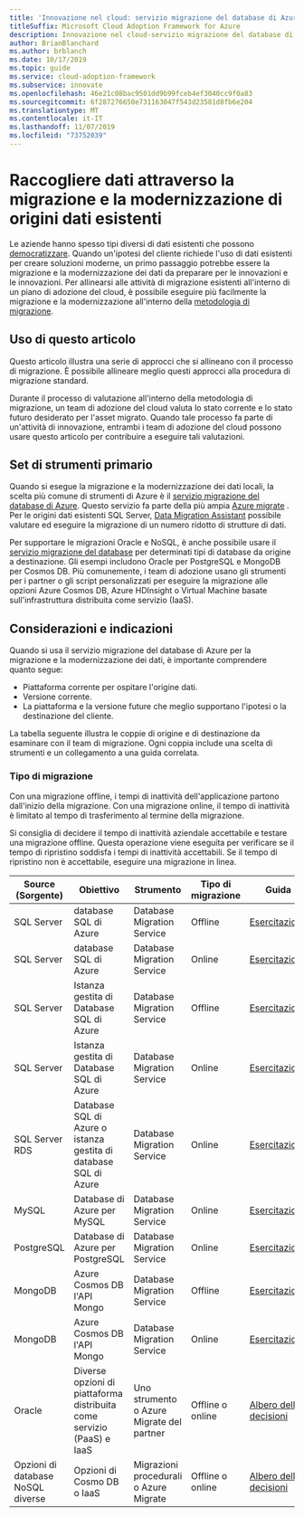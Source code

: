 ```yaml
---
title: 'Innovazione nel cloud: servizio migrazione del database di Azure'
titleSuffix: Microsoft Cloud Adoption Framework for Azure
description: Innovazione nel cloud-servizio migrazione del database di Azure
author: BrianBlanchard
ms.author: brblanch
ms.date: 10/17/2019
ms.topic: guide
ms.service: cloud-adoption-framework
ms.subservice: innovate
ms.openlocfilehash: 46e21c08bac9501dd9b99fceb4ef3040cc9f0a83
ms.sourcegitcommit: 6f287276650e731163047f543d23581d8fb6e204
ms.translationtype: MT
ms.contentlocale: it-IT
ms.lasthandoff: 11/07/2019
ms.locfileid: "73752039"
---
```

# <a name="collect-data-through-the-migration-and-modernization-of-existing-data-sources"></a>Raccogliere dati attraverso la migrazione e la modernizzazione di origini dati esistenti

Le aziende hanno spesso tipi diversi di dati esistenti che possono [democratizzare](../considerations/data.md). Quando un'ipotesi del cliente richiede l'uso di dati esistenti per creare soluzioni moderne, un primo passaggio potrebbe essere la migrazione e la modernizzazione dei dati da preparare per le innovazioni e le innovazioni. Per allinearsi alle attività di migrazione esistenti all'interno di un piano di adozione del cloud, è possibile eseguire più facilmente la migrazione e la modernizzazione all'interno della [metodologia di migrazione](../../migrate/index.md).

## <a name="use-of-this-article"></a>Uso di questo articolo

Questo articolo illustra una serie di approcci che si allineano con il processo di migrazione. È possibile allineare meglio questi approcci alla procedura di migrazione standard.

Durante il processo di valutazione all'interno della metodologia di migrazione, un team di adozione del cloud valuta lo stato corrente e lo stato futuro desiderato per l'asset migrato. Quando tale processo fa parte di un'attività di innovazione, entrambi i team di adozione del cloud possono usare questo articolo per contribuire a eseguire tali valutazioni.

## <a name="primary-toolset"></a>Set di strumenti primario

Quando si esegue la migrazione e la modernizzazione dei dati locali, la scelta più comune di strumenti di Azure è il [servizio migrazione del database di Azure](https://docs.microsoft.com/azure/dms). Questo servizio fa parte della più ampia [Azure migrate](https://docs.microsoft.com/azure/migrate/migrate-services-overview) . Per le origini dati esistenti SQL Server, [Data Migration Assistant](https://docs.microsoft.com/sql/dma/dma-overview) possibile valutare ed eseguire la migrazione di un numero ridotto di strutture di dati.

Per supportare le migrazioni Oracle e NoSQL, è anche possibile usare il [servizio migrazione del database](https://docs.microsoft.com/azure/dms) per determinati tipi di database da origine a destinazione. Gli esempi includono Oracle per PostgreSQL e MongoDB per Cosmos DB. Più comunemente, i team di adozione usano gli strumenti per i partner o gli script personalizzati per eseguire la migrazione alle opzioni Azure Cosmos DB, Azure HDInsight o Virtual Machine basate sull'infrastruttura distribuita come servizio (IaaS).

## <a name="considerations-and-guidance"></a>Considerazioni e indicazioni

Quando si usa il servizio migrazione del database di Azure per la migrazione e la modernizzazione dei dati, è importante comprendere quanto segue:

- Piattaforma corrente per ospitare l'origine dati.
- Versione corrente.
- La piattaforma e la versione future che meglio supportano l'ipotesi o la destinazione del cliente.

La tabella seguente illustra le coppie di origine e di destinazione da esaminare con il team di migrazione. Ogni coppia include una scelta di strumenti e un collegamento a una guida correlata.

### <a name="migration-type"></a>Tipo di migrazione

Con una migrazione offline, i tempi di inattività dell'applicazione partono dall'inizio della migrazione. Con una migrazione online, il tempo di inattività è limitato al tempo di trasferimento al termine della migrazione.

Si consiglia di decidere il tempo di inattività aziendale accettabile e testare una migrazione offline. Questa operazione viene eseguita per verificare se il tempo di ripristino soddisfa i tempi di inattività accettabili. Se il tempo di ripristino non è accettabile, eseguire una migrazione in linea.

|Source (Sorgente)  |Obiettivo  |Strumento  |Tipo di migrazione  |Guida  |
|---------|---------|---------|---------|---------|
|SQL Server|database SQL di Azure|Database Migration Service|Offline|[Esercitazione](https://docs.microsoft.com/azure/dms/tutorial-sql-server-to-azure-sql)|
|SQL Server|database SQL di Azure|Database Migration Service|Online|[Esercitazione](https://docs.microsoft.com/azure/dms/tutorial-sql-server-azure-sql-online)|
|SQL Server|Istanza gestita di Database SQL di Azure|Database Migration Service|Offline|[Esercitazione](https://docs.microsoft.com/azure/dms/tutorial-sql-server-to-managed-instance)|
|SQL Server|Istanza gestita di Database SQL di Azure|Database Migration Service|Online|[Esercitazione](https://docs.microsoft.com/azure/dms/tutorial-sql-server-managed-instance-online)|
|SQL Server RDS|Database SQL di Azure o istanza gestita di database SQL di Azure|Database Migration Service|Online|[Esercitazione](https://docs.microsoft.com/azure/dms/tutorial-rds-sql-server-azure-sql-and-managed-instance-online)|
|MySQL|Database di Azure per MySQL|Database Migration Service|Online|[Esercitazione](https://docs.microsoft.com/azure/dms/tutorial-mysql-azure-mysql-online)|
|PostgreSQL|Database di Azure per PostgreSQL|Database Migration Service|Online|[Esercitazione](https://docs.microsoft.com/azure/dms/tutorial-postgresql-azure-postgresql-online)|
|MongoDB|Azure Cosmos DB l'API Mongo|Database Migration Service|Offline|[Esercitazione](https://docs.microsoft.com/azure/dms/tutorial-mongodb-cosmos-db)|
|MongoDB|Azure Cosmos DB l'API Mongo|Database Migration Service|Online|[Esercitazione](https://docs.microsoft.com/azure/dms/tutorial-mongodb-cosmos-db-online)|
|Oracle|Diverse opzioni di piattaforma distribuita come servizio (PaaS) e IaaS|Uno strumento o Azure Migrate del partner|Offline o online|[Albero delle decisioni](../../migrate/expanded-scope/data-oracle-migration.md)|
|Opzioni di database NoSQL diverse|Opzioni di Cosmo DB o IaaS|Migrazioni procedurali o Azure Migrate|Offline o online|[Albero delle decisioni](../../migrate/expanded-scope/data-no-sql-migration.md)|
